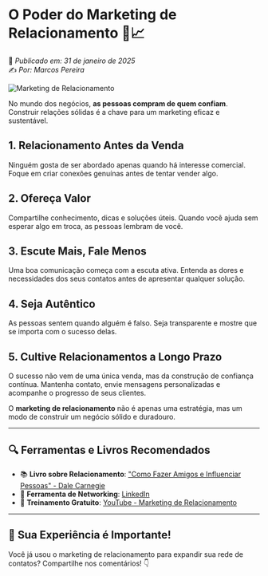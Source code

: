 # O Poder do Marketing de Relacionamento 🤝📈  
📅 *Publicado em: 31 de janeiro de 2025*  
✍️ *Por: Marcos Pereira*  

![Marketing de Relacionamento](https://i.postimg.cc/gJn54k91/new-data-services-UO-QYR28h-S0-unsplash.jpg)

No mundo dos negócios, **as pessoas compram de quem confiam**. Construir relações sólidas é a chave para um marketing eficaz e sustentável.

## 1. Relacionamento Antes da Venda  
Ninguém gosta de ser abordado apenas quando há interesse comercial. Foque em criar conexões genuínas antes de tentar vender algo.

## 2. Ofereça Valor  
Compartilhe conhecimento, dicas e soluções úteis. Quando você ajuda sem esperar algo em troca, as pessoas lembram de você.

## 3. Escute Mais, Fale Menos  
Uma boa comunicação começa com a escuta ativa. Entenda as dores e necessidades dos seus contatos antes de apresentar qualquer solução.

## 4. Seja Autêntico  
As pessoas sentem quando alguém é falso. Seja transparente e mostre que se importa com o sucesso delas.

## 5. Cultive Relacionamentos a Longo Prazo  
O sucesso não vem de uma única venda, mas da construção de confiança contínua. Mantenha contato, envie mensagens personalizadas e acompanhe o progresso de seus clientes.

O **marketing de relacionamento** não é apenas uma estratégia, mas um modo de construir um negócio sólido e duradouro.

---

## 🔍 **Ferramentas e Livros Recomendados**
- 📚 **Livro sobre Relacionamento**: ["Como Fazer Amigos e Influenciar Pessoas" - Dale Carnegie](https://amzn.to/3xM9M0p)
- 📱 **Ferramenta de Networking**: [LinkedIn](https://www.linkedin.com/)
- 🎥 **Treinamento Gratuito**: [YouTube - Marketing de Relacionamento](https://www.youtube.com/results?search_query=marketing+de+relacionamento)

---

## 💬 **Sua Experiência é Importante!**  
Você já usou o marketing de relacionamento para expandir sua rede de contatos? Compartilhe nos comentários! 👇  
